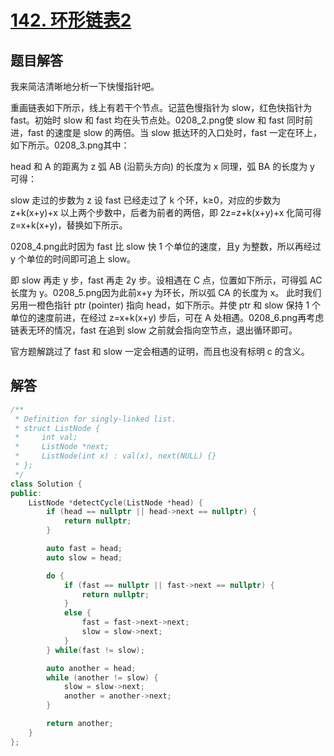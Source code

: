 # [142. 环形链表2](https://leetcode.cn/problems/linked-list-cycle/submissions/570768662/?envType=problem-list-v2&envId=2cktkvj)
## 题目解答  
我来简洁清晰地分析一下快慢指针吧。

重画链表如下所示，线上有若干个节点。记蓝色慢指针为 slow，红色快指针为 fast。初始时 slow 和 fast 均在头节点处。0208_2.png使 slow 和 fast 同时前进，fast 的速度是 slow 的两倍。当 slow 抵达环的入口处时，fast 一定在环上，如下所示。0208_3.png其中：

head 和 A 的距离为 z
弧 AB (沿箭头方向) 的长度为 x
同理，弧 BA 的长度为 y
可得：

slow 走过的步数为 z
设 fast 已经走过了 k 个环，k≥0，对应的步数为 z+k(x+y)+x
以上两个步数中，后者为前者的两倍，即 2z=z+k(x+y)+x 化简可得 z=x+k(x+y)，替换如下所示。

0208_4.png此时因为 fast 比 slow 快 1 个单位的速度，且y 为整数，所以再经过 y 个单位的时间即可追上 slow。

即 slow 再走 y 步，fast 再走 2y 步。设相遇在 C 点，位置如下所示，可得弧 AC 长度为 y。0208_5.png因为此前x+y 为环长，所以弧 CA 的长度为 x。 此时我们另用一橙色指针 ptr (pointer) 指向 head，如下所示。并使 ptr 和 slow 保持 1 个单位的速度前进，在经过 z=x+k(x+y) 步后，可在 A 处相遇。0208_6.png再考虑链表无环的情况，fast 在追到 slow 之前就会指向空节点，退出循环即可。

官方题解跳过了 fast 和 slow 一定会相遇的证明，而且也没有标明 c 的含义。

## 解答
```cpp
/**
 * Definition for singly-linked list.
 * struct ListNode {
 *     int val;
 *     ListNode *next;
 *     ListNode(int x) : val(x), next(NULL) {}
 * };
 */
class Solution {
public:
    ListNode *detectCycle(ListNode *head) {
        if (head == nullptr || head->next == nullptr) {
            return nullptr;
        }

        auto fast = head;
        auto slow = head;

        do {
            if (fast == nullptr || fast->next == nullptr) {
                return nullptr;
            }
            else {
                fast = fast->next->next;
                slow = slow->next;
            }
        } while(fast != slow);

        auto another = head;
        while (another != slow) {
            slow = slow->next;
            another = another->next;
        }

        return another;
    }
};
```